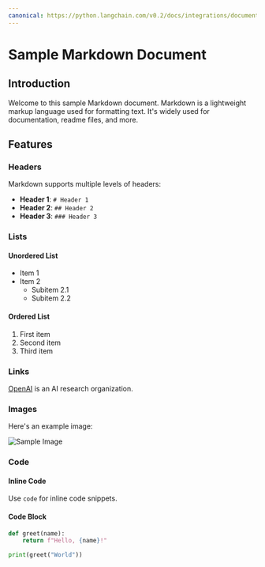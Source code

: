 ```yaml
---
canonical: https://python.langchain.com/v0.2/docs/integrations/document_loaders/example_data/example/
---
```


# Sample Markdown Document

## Introduction

Welcome to this sample Markdown document. Markdown is a lightweight markup language used for formatting text. It's widely used for documentation, readme files, and more.

## Features

### Headers

Markdown supports multiple levels of headers:

- **Header 1**: `# Header 1`
- **Header 2**: `## Header 2`
- **Header 3**: `### Header 3`

### Lists

#### Unordered List

- Item 1
- Item 2
  - Subitem 2.1
  - Subitem 2.2

#### Ordered List

1. First item
2. Second item
3. Third item

### Links

[OpenAI](https://www.openai.com) is an AI research organization.

### Images

Here's an example image:

![Sample Image](https://via.placeholder.com/150)

### Code

#### Inline Code

Use `code` for inline code snippets.

#### Code Block

```python
def greet(name):
    return f"Hello, {name}!"

print(greet("World"))
```